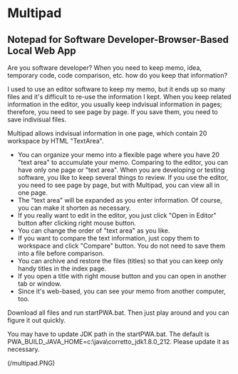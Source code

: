 # Multipad
## Notepad for Software Developer-Browser-Based Local Web App

Are you software developer? 
When you need to keep memo, idea, temporary code, code comparison, etc. how do you keep that information? 

I used to use an editor software to keep my memo, but it ends up so many files and it's difficult to re-use the information I kept.
When you keep related information in the editor, you usually keep indvisual information in pages; therefore, you need to see page by page. If you save them, you need to save indivisual files.

Multipad allows indvisual information in one page, which contain 20 workspace by HTML "TextArea".

- You can organize your memo into a flexible page where you have 20 "text area" to accumulate your memo. Comparing to the editor, you can have only one page or "text area". When you are developing or testing software, you like to keep several things to review. If you use the editor, you need to see page by page, but with Multipad, you can view all in one page.
- The "text area" will be expanded as you enter information. Of course, you can make it shorten as necessary.
- If you really want to edit in the editor, you just click "Open in Editor" button after clicking right mouse button.
- You can change the order of "text area" as you like.
- If you want to compare the text information, just copy them to workspace and click "Compare" button. You do not need to save them into a file before comparison.
- You can archive and restore the files (titles) so that you can keep only handy titles in the index page.
- If you open a title with right mouse button and you can open in another tab or window.
- Since it's web-based, you can see your memo from another computer, too.

Download all files and run startPWA.bat. Then just play around and you can figure it out quickly.

You may have to update JDK path in the startPWA.bat. The default is PWA_BUILD_JAVA_HOME=c:\\java\\corretto_jdk1.8.0_212. Please update it as necessary.

(/multipad.PNG)
